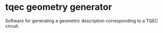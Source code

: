 # tqec geometry generator

Software for generating a geometric description corresponding to 
a TQEC circuit.
